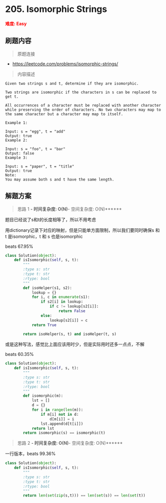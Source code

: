 # 205. Isomorphic Strings

**<font color=red>难度: Easy</font>**

## 刷题内容

> 原题连接

* https://leetcode.com/problems/isomorphic-strings/

> 内容描述

```
Given two strings s and t, determine if they are isomorphic.

Two strings are isomorphic if the characters in s can be replaced to get t.

All occurrences of a character must be replaced with another character while preserving the order of characters. No two characters may map to the same character but a character may map to itself.

Example 1:

Input: s = "egg", t = "add"
Output: true
Example 2:

Input: s = "foo", t = "bar"
Output: false
Example 3:

Input: s = "paper", t = "title"
Output: true
Note:
You may assume both s and t have the same length.
```

## 解题方案

> 思路 1
******- 时间复杂度: O(N)******- 空间复杂度: O(N)******


题目已经说了s和t的长度相等了，所以不用考虑

用dictionary记录下对应的映射，但是只能单方面限制，所以我们要同时确保s 和 t 是isomorphic，t 和 s 也是isomorphic

beats 67.95%

```python
class Solution(object):
    def isIsomorphic(self, s, t):
        """
        :type s: str
        :type t: str
        :rtype: bool
        """
        def isoHelper(s1, s2):
            lookup = {}
            for i, c in enumerate(s1):
                if s2[i] in lookup:
                    if c != lookup[s2[i]]:
                        return False
                else:
                    lookup[s2[i]] = c
            return True
        
        return isoHelper(s, t) and isoHelper(t, s)
```
或是这种写法，感觉比上面应该用时少，但是实际用时还多一点点，不解

beats 60.35%
```python
class Solution(object):
    def isIsomorphic(self, s, t):
        """
        :type s: str
        :type t: str
        :rtype: bool
        """
        def isomorphic(m):
            lst = []
            d = {}
            for i in range(len(m)):
                if m[i] not in d:
                    d[m[i]] = i
                lst.append(d[t[i]])
            return lst
        return isomorphic(s) == isomorphic(t)
```

> 思路 2
******- 时间复杂度: O(N)******- 空间复杂度: O(N)******

一行版本，beats 99.36%

```python
class Solution(object):
    def isIsomorphic(self, s, t):
        """
        :type s: str
        :type t: str
        :rtype: bool
        """
        return len(set(zip(s,t))) == len(set(s)) == len(set(t))
```


